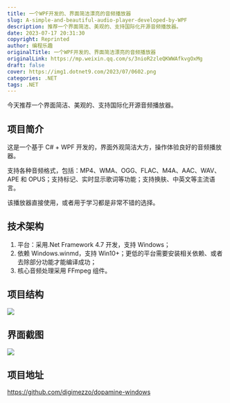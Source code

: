 ```yaml
---
title: 一个WPF开发的、界面简洁漂亮的音频播放器
slug: A-simple-and-beautiful-audio-player-developed-by-WPF
description: 推荐一个界面简洁、美观的、支持国际化开源音频播放器。
date: 2023-07-17 20:31:30
copyright: Reprinted
author: 编程乐趣
originalTitle: 一个WPF开发的、界面简洁漂亮的音频播放器
originalLink: https://mp.weixin.qq.com/s/3nioR2zleQKWWAfkvgOxMg
draft: false
cover: https://img1.dotnet9.com/2023/07/0602.png
categories: .NET
tags: .NET
---
```


今天推荐一个界面简洁、美观的、支持国际化开源音频播放器。

## 项目简介

这是一个基于 C# + WPF 开发的，界面外观简洁大方，操作体验良好的音频播放器。

支持各种音频格式，包括：MP4、WMA、OGG、FLAC、M4A、AAC、WAV、APE 和 OPUS；支持标记、实时显示歌词等功能；支持换肤、中英文等主流语言。

该播放器直接使用，或者用于学习都是非常不错的选择。

## 技术架构

1. 平台：采用.Net Framework 4.7 开发，支持 Windows；
2. 依赖 Windows.winmd，支持 Win10+；更低的平台需要安装相关依赖、或者去除部分功能才能编译成功；
3. 核心音频处理采用 FFmpeg 组件。

## 项目结构

![](https://img1.dotnet9.com/2023/07/0601.png)

## 界面截图

![](https://img1.dotnet9.com/2023/07/0602.png)

## 项目地址

https://github.com/digimezzo/dopamine-windows

